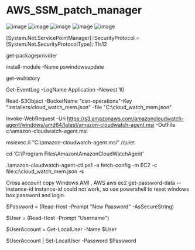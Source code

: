 # AWS_SSM_patch_manager
![image](https://user-images.githubusercontent.com/36766101/156069719-5f92ff20-2653-4ab0-b94e-d22455a03e46.png)
![image](https://user-images.githubusercontent.com/36766101/156071675-29cf5fd0-87c3-4e9f-b6de-396213fe4f37.png)
![image](https://user-images.githubusercontent.com/36766101/156071761-30f3988a-4602-4579-86d6-4c434172c60b.png)
![image](https://user-images.githubusercontent.com/36766101/156075241-acb01fc1-85e5-4377-82b1-1aefdcc88b6e.png)
![image](https://user-images.githubusercontent.com/36766101/156080689-8e5639b4-9538-4574-80d5-3d689812800f.png)

[System.Net.ServicePointManager]::SecurityProtocol = [System.Net.SecurityProtocolType]::Tls12


get-packageprovider



install-module -Name pswindowsupdate



get-wuhistory




Get-EventLog -LogName Application -Newest 10



Read-S3Object -BucketName "csn-operations"-Key "installers/cloud_watch_mem.json" -file "C:\cloud_watch_mem.json"


Invoke-WebRequest -Uri  https://s3.amazonaws.com/amazoncloudwatch-agent/windows/amd64/latest/amazon-cloudwatch-agent.msi  -OutFile c:\amazon-cloudwatch-agent.msi


msiexec /i "C:\amazon-cloudwatch-agent.msi" /quiet


cd 'C:\Program Files\Amazon\AmazonCloudWatchAgent\'


.\amazon-cloudwatch-agent-ctl.ps1 -a fetch-config -m EC2 -c file:c:\cloud_watch_mem.json -s



Cross account copy Windows AMI , AWS  aws ec2 get-password-data --instance-id instance-id could not work, so use powershell to reset windows box password and login.



$Password = (Read-Host -Prompt "New Password" -AsSecureString)

$User = (Read-Host -Prompt "Username")

$UserAccount = Get-LocalUser -Name $User

$UserAccount | Set-LocalUser -Password $Password
